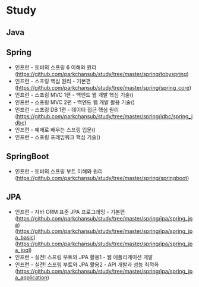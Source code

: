 # Study


## Java


## Spring

- 인프런 - 토비의 스프링 6 이해와 원리(https://github.com/parkchansub/study/tree/master/spring/tobyspring)
- 인프런 - 스프링 핵심 원리 - 기본편(https://github.com/parkchansub/study/tree/master/spring/spring_core)
- 인프런 - 스프링 MVC 1편 - 백엔드 웹 개발 핵심 기술()
- 인프런 - 스프링 MVC 2편 - 백엔드 웹 개발 활용 기술()
- 인프런 - 스프링 DB 1편 - 데이터 접근 핵심 원리(https://github.com/parkchansub/study/tree/master/spring/jdbc/spring_jdbc)
- 인프런 - 예제로 배우는 스프링 입문()
- 인프런 - 스프링 프레임워크 핵심 기술()


## SpringBoot
- 인프런 - 토비의 스프링 부트 이해와 원리(https://github.com/parkchansub/study/tree/master/spring/springboot)


## JPA
- 인프런 - 자바 ORM 표준 JPA 프로그래밍 - 기본편 (https://github.com/parkchansub/study/tree/master/spring/jpa/spring_jpa) (https://github.com/parkchansub/study/tree/master/spring/jpa/spring_jpa_basic)(https://github.com/parkchansub/study/tree/master/spring/jpa/spring_jpa_jpql)
- 인프런 - 실전! 스프링 부트와 JPA 활용1 - 웹 애플리케이션 개발
- 인프런 - 실전! 스프링 부트와 JPA 활용2 - API 개발과 성능 최적화(https://github.com/parkchansub/study/tree/master/spring/jpa/spring_jpa_application)
